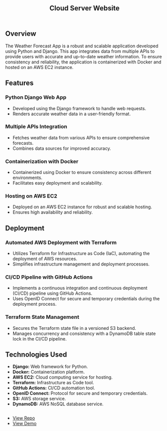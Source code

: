 <div id="main" class="alt">

<!-- One -->
<section id="one">
	<div class="inner">
		<header class="major">
			<h1>Cloud Server Website</h1>
		</header>

<!-- Content -->
<h2 id="content">Overview</h2>
<p>The Weather Forecast App is a robust and scalable application developed using Python and Django. This app integrates data from multiple APIs to provide users with accurate and up-to-date weather information. To ensure consistency and reliability, the application is containerized with Docker and hosted on an AWS EC2 instance.</p>

<h2 id="content">Features</h2>
<h3>Python Django Web App</h3>
<ul>
    <li>Developed using the Django framework to handle web requests.</li>
    <li>Renders accurate weather data in a user-friendly format.</li>
</ul>

<h3>Multiple APIs Integration</h3>
    <ul>
        <li>Fetches weather data from various APIs to ensure comprehensive forecasts.</li>
        <li>Combines data sources for improved accuracy.</li>
    </ul>

<h3>Containerization with Docker</h3>
    <ul>
        <li>Containerized using Docker to ensure consistency across different environments.</li>
        <li>Facilitates easy deployment and scalability.</li>
    </ul>

<h3>Hosting on AWS EC2</h3>
    <ul>
        <li>Deployed on an AWS EC2 instance for robust and scalable hosting.</li>
        <li>Ensures high availability and reliability.</li>
    </ul>

<h2>Deployment</h2>

<h3>Automated AWS Deployment with Terraform</h3>
    <ul>
        <li>Utilizes Terraform for Infrastructure as Code (IaC), automating the deployment of AWS resources.</li>
        <li>Simplifies infrastructure management and deployment processes.</li>
    </ul>

<h3>CI/CD Pipeline with GitHub Actions</h3>
    <ul>
        <li>Implements a continuous integration and continuous deployment (CI/CD) pipeline using GitHub Actions.</li>
        <li>Uses OpenID Connect for secure and temporary credentials during the deployment process.</li>
    </ul>

<h3>Terraform State Management</h3>
    <ul>
        <li>Secures the Terraform state file in a versioned S3 backend.</li>
        <li>Manages concurrency and consistency with a DynamoDB table state lock in the CI/CD pipeline.</li>
    </ul>

<h2>Technologies Used</h2>
    <ul>
        <li><strong>Django:</strong> Web framework for Python.</li>
        <li><strong>Docker:</strong> Containerization platform.</li>
        <li><strong>AWS EC2:</strong> Cloud computing service for hosting.</li>
        <li><strong>Terraform:</strong> Infrastructure as Code tool.</li>
        <li><strong>GitHub Actions:</strong> CI/CD automation tool.</li>
        <li><strong>OpenID Connect:</strong> Protocol for secure and temporary credentials.</li>
        <li><strong>S3:</strong> AWS storage service.</li>
        <li><strong>DynamoDB:</strong> AWS NoSQL database service.</li>
    </ul>

<!-- <h4>Fit</h4> -->
<div class="image fit">
<img src="{% link assets/images/Weather-App.png %}" alt="" />
<ul class="actions">
    <li><a href="https://github.com/ericnbello/weather" class="button">View Repo</a></li>
    <li><a href="http://ec2-44-214-46-118.compute-1.amazonaws.com" class="button">View Demo</a></li>
</ul>
</div>

</div>
</section>